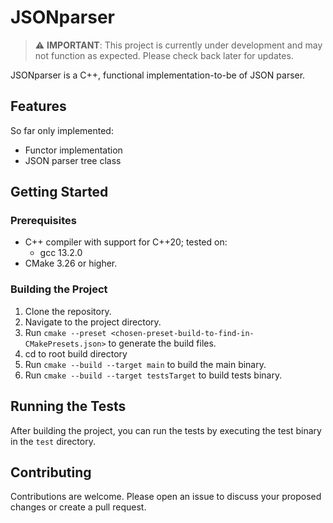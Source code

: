 # JSONparser

> :warning: **IMPORTANT**: This project is currently under development and may not function as expected. Please check back later for updates.

JSONparser is a C++, functional implementation-to-be of JSON parser.

## Features

So far only implemented:
- Functor implementation
- JSON parser tree class

## Getting Started

### Prerequisites

- C++ compiler with support for C++20; tested on: 
  - gcc 13.2.0
- CMake 3.26 or higher.

### Building the Project

1. Clone the repository.
2. Navigate to the project directory.
3. Run `cmake --preset <chosen-preset-build-to-find-in-CMakePresets.json>` to generate the build files.
1. cd to root build directory
5. Run `cmake --build --target main` to build the main binary.
5. Run ```cmake --build --target testsTarget``` to build tests binary.

## Running the Tests

After building the project, you can run the tests by executing the test binary in the `test` directory.

## Contributing

Contributions are welcome. Please open an issue to discuss your proposed changes or create a pull request.


